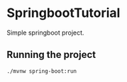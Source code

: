 # SpringbootTutorial

Simple springboot project.


## Running the project

```shell
./mvnw spring-boot:run
```
